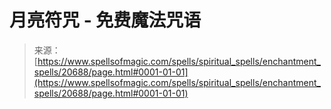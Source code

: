 <!--yml

category: 未分类

date: 2024-06-12 19:03:41

-->

# 月亮符咒 - 免费魔法咒语

> 来源：[https://www.spellsofmagic.com/spells/spiritual_spells/enchantment_spells/20688/page.html#0001-01-01](https://www.spellsofmagic.com/spells/spiritual_spells/enchantment_spells/20688/page.html#0001-01-01)
